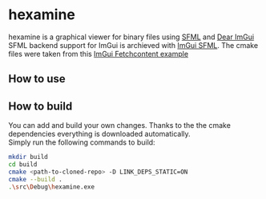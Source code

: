# hexamine
hexamine is a graphical viewer for binary files using [SFML](https://github.com/SFML/SFML) and [Dear ImGui](https://github.com/ocornut/imgui)\
SFML backend support for ImGui is archieved with [ImGui SFML](https://github.com/SFML/imgui-sfml). The cmake files were taken from this [ImGui Fetchcontent example](https://github.com/eliasdaler/imgui-sfml-fetchcontent)

## How to use

## How to build
You can add and build your own changes. Thanks to the the cmake dependencies everything is downloaded automatically. \
Simply run the following commands to build:

```sh
mkdir build
cd build
cmake <path-to-cloned-repo> -D LINK_DEPS_STATIC=ON
cmake --build .
.\src\Debug\hexamine.exe
```
